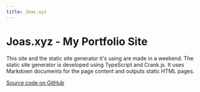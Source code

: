 ```yaml
---
title: Joas.xyz
---
```


# Joas.xyz - My Portfolio Site

This site and the static site generator it's using are made in a weekend. The
static site generator is developed using TypeScript and Crank.js. It uses
Markdown documents for the page content and outputs static HTML pages.

[Source code on GitHub](https://github.com/joas8211/joas-xyz)
